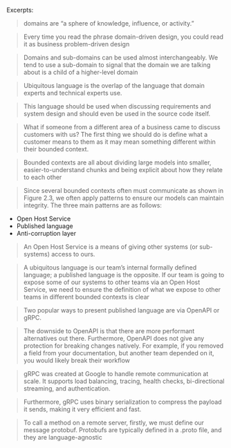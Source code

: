 Excerpts:

> domains are “a sphere of knowledge, influence, or activity.”

> Every time you read the phrase domain-driven design, you could read it as business problem-driven design

> Domains and sub-domains can be used almost interchangeably. We tend to use a sub-domain to signal that the domain we are talking about is a child of a higher-level domain

> Ubiquitous language is the overlap of the language that domain experts and technical experts use.

> This language should be used when discussing requirements and system design and should even be used in the source code itself.

> What if someone from a different area of a business came to discuss customers with us? The first thing we should do is define what a customer means to them as it may mean something different within their bounded context.

> Bounded contexts are all about dividing large models into smaller, easier-to-understand chunks and being explicit about how they relate to each other

> Since several bounded contexts often must communicate as shown in Figure 2.3, we often apply patterns to ensure our models can maintain integrity. The three main patterns are as follows:

-   Open Host Service
-   Published language
-   Anti-corruption layer

> An Open Host Service is a means of giving other systems (or sub-systems) access to ours.

> A ubiquitous language is our team’s internal formally defined language; a published language is the opposite. If our team is going to expose some of our systems to other teams via an Open Host Service, we need to ensure the definition of what we expose to other teams in different bounded contexts is clear

> Two popular ways to present published language are via OpenAPI or gRPC.

> The downside to OpenAPI is that there are more performant alternatives out there.
> Furthermore, OpenAPI does not give any protection for breaking changes natively. For
> example, if you removed a field from your documentation, but another team depended on
> it, you would likely break their workflow

> gRPC was created at Google to handle remote communication at scale. It supports load
> balancing, tracing, health checks, bi-directional streaming, and authentication.

> Furthermore, gRPC uses binary serialization to compress the payload it sends, making
> it very efficient and fast.

> To call a method on a remote server, firstly, we must define our message protobuf.
> Protobufs are typically defined in a .proto file, and they are language-agnostic
